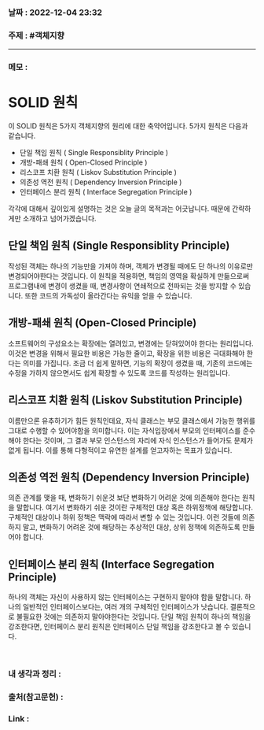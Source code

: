 ### 날짜 : 2022-12-04 23:32
### 주제 : #객체지향 

---- 

### 메모 : 

# SOLID 원칙 

이 SOLID 원칙은 5가지 객체지향의 원리에 대한 축약어입니다. 5가지 원칙은 다음과 같습니다. 

- 단일 책임 원칙 ( Single Responsiblity Principle )
- 개방-패쇄 원칙 ( Open-Closed Principle )
- 리스코프 치환 원칙 ( Liskov Substitution Principle )
- 의존성 역전 원칙 ( Dependency Inversion Principle )
- 인터페이스 분리 원칙 ( Interface Segregation Principle )

각각에 대해서 깊이있게 설명하는 것은 오늘 글의 목적과는 어긋납니다. 때문에 간략하게만 소개하고 넘어가겠습니다. 

## 단일 책임 원칙 (Single Responsiblity Principle)

작성된 객체는 하나의 기능만을 가져야 하며, 객체가 변경될 때에도 단 하나의 이유로만 변경되어야한다는 것입니다. 이 원칙을 적용하면, 책임의 영역을 확실하게 만듦으로써 프로그램내에 변경이 생겼을 때, 변경사항이 연쇄적으로 전파되는 것을 방지할 수 있습니다. 또한 코드의 가독성이 올라간다는 유익을 얻을 수 있습니다. 

## 개방-패쇄 원칙 (Open-Closed Principle) 

소프트웨어의 구성요소는 확장에는 열려있고, 변경에는 닫혀있어야 한다는 원리입니다. 이것은 변경을 위해서 필요한 비용은 가능한 줄이고, 확장을 위한 비용은 극대화해야 한다는 의미를 가집니다. 조금 더 쉽게 말하면, 기능의 확장이 생겼을 때, 기존의 코드에는 수정을 가하지 않으면서도 쉽게 확장할 수 있도록 코드를 작성하는 원리입니다. 

## 리스코프 치환 원칙 (Liskov Substitution Principle)

이름만으론 유추하기가 힘든 원칙인데요, 자식 클래스는 부모 클래스에서 가능한 행위를 그대로 수행할 수 있어야함을 의미합니다. 이는 자식입장에서 부모의 인터페이스를 준수해야 한다는 것이며, 그 결과 부모 인스턴스의 자리에 자식 인스턴스가 들어가도 문제가 없게 됩니다. 이를 통해 다형적이고 유연한 설계를 얻고자하는 목표가 있습니다. 

## 의존성 역전 원칙 (Dependency Inversion Principle)

의존 관계를 맺을 때, 변화하기 쉬운것 보단 변화하기 어려운 것에 의존해야 한다는 원칙을 말합니다. 여기서 변화하기 쉬운 것이란 구체적인 대상 혹은 하위정책에 해당합니다. 구체적인 대상이나 하위 정책은 맥락에 따라서 변할 수 있는 것입니다. 이런 것들에 의존하지 말고, 변화하기 어려운 것에 해당하는 추상적인 대상, 상위 정책에 의존하도록 만들어야 합니다. 


## 인터페이스 분리 원칙 (Interface Segregation Principle)

하나의 객체는 자신이 사용하지 않는 인터페이스는 구현하지 말아야 함을 말합니다. 하나의 일반적인 인터페이스보다는, 여러 개의 구체적인 인터페이스가 낫습니다. 결론적으로 불필요한 것에는 의존하지 말아야한다는 것입니다. 단일 책임 원칙이 하나의 책임을 강조한다면, 인터페이스 분리 원칙은 인터페이스 단일 책임을 강조한다고 볼 수 있습니다. 

<br>

### 내 생각과 정리 : 


### 출처(참고문헌) : 


### Link : 

